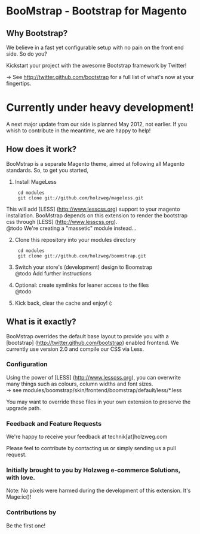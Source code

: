 BooMstrap - Bootstrap for Magento
=======

Why Bootstrap?
----------------------------------------------------------
We believe in a fast yet configurable setup with no pain on the front end side. So do you?

Kickstart your project with the awesome Bootstrap framework by Twitter! 

&rarr; See http://twitter.github.com/bootstrap for a full list of what's now at your fingertips.

Currently under heavy development!
======
A next major update from our side is planned May 2012, not earlier. If you whish to contribute in the meantime, we are happy to help!

How does it work?
----------------------------------------------------------
BooMstrap is a separate Magento theme, aimed at following all Magento standards. So, to get you started,

1. Install MageLess

        cd modules
        git clone git://github.com/holzweg/mageless.git 
This will add [LESS] (http://www.lesscss.org) support to your magento installation.
BooMstrap depends on this extension to render the bootstrap css through [LESS] (http://www.lesscss.org).  
@todo We're creating a "massetic" module instead...

2. Clone this repository into your modules directory

        cd modules
        git clone git://github.com/holzweg/boomstrap.git

3. Switch your store's (development) design to Boomstrap  
@todo Add further instructions

4. Optional: create symlinks for leaner access to the files  
@todo

5. Kick back, clear the cache and enjoy! (:

What is it exactly?
----------------------------------------------------------
BooMstrap overrides the default base layout to provide you with a [bootstrap] (http://twitter.github.com/bootstrap) enabled frontend.
We currently use version 2.0 and compile our CSS via Less.


### Configuration
Using the power of [LESS] (http://www.lesscss.org), you can overwrite many things such as colours, column widths and font sizes.  
&rarr; see modules/boomstrap/skin/frontend/boomstrap/default/less/*.less

You may want to override these files in your own extension to preserve the upgrade path.  

### Feedback and Feature Requests
We're happy to receive your feedback at technik[at]holzweg.com

Please feel to contribute by contacting us or simply sending us a pull request.

### Initially brought to you by Holzweg e-commerce Solutions, with love. ###
Note: No pixels were harmed during the development of this extension. It's Mage:ic()!

### Contributions by ###
Be the first one!
